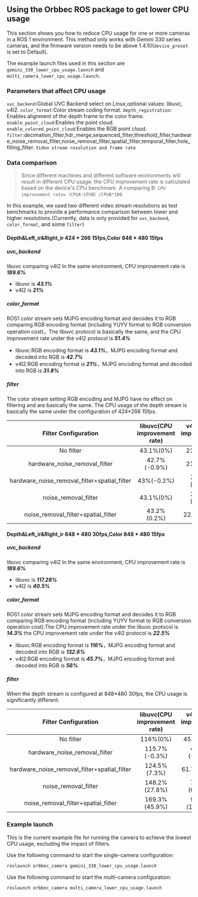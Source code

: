 ## Using the Orbbec ROS package to get lower CPU usage

This section shows you how to reduce CPU usage for one or more cameras in a ROS 1 environment. This method only works with Gemini 330 series cameras, and the firmware version needs to be above 1.4.10(`device_preset `is set to Default).

The example launch files used in this section are `gemini_330_lower_cpu_usage.launch` and `multi_camera_lower_cpu_usage.launch`.

### Parameters that affect CPU usage

`uvc_backend`:Global UVC Backend select on Linux,optional values: libuvc, v4l2.
`color_format`:Color stream coding format.
`depth_registration`: Enables alignment of the depth frame to the color frame.
`enable_point_cloud`:Enables the point cloud.
`enable_colored_point_cloud`:Enables the RGB point cloud.
`filter`:decimation_filter,hdr_merge,sequenced_filter,threshold_filter,hardware_noise_removal_filter,noise_removal_filter,spatial_filter,temporal_filter,hole_filling_filter.
`Video stream resolution and frame rate`

### Data comparison

> Since different machines and different software environments will result in different CPU usage, the CPU improvement rate is calculated based on the device's CPU benchmark.
> A comparing B:
> `CPU improvement rate=（CPUA-CPUB）/CPUB*100`

In this example, we used two different video stream resolutions as test benchmarks to provide a performance comparison between lower and higher resolutions.(Currently, data is only provided for `uvc_backend`, `color_format`, and some `filter`)

#### Depth&Left_ir&Right_ir 424 * 266 15fps,Color 848 * 480 15fps

##### uvc_backend

libuvc comparing v4l2 In the same environment, CPU improvement rate is ***189.6%***

* libuvc is ***43.1%***
* v4l2 is ***21%***

##### color_format

ROS1 color stream sets MJPG encoding format and decodes it to RGB comparing RGB encoding format (including YUYV format to RGB conversion operation cost)，The libuvc protocol is basically the same, and the CPU improvement rate under the v4l2 protocol is ***51.4%***

* libuvc:RGB encoding format is ***43.1%***，MJPG encoding format and decoded into RGB is ***42.7%***
* v4l2:RGB encoding format is ***21%***，MJPG encoding format and decoded into RGB is ***31.8%***

##### filter

The color stream setting RGB encoding and MJPG have no effect on filtering and are basically the same. The CPU usage of the depth stream is basically the same under the configuration of 424*266 15fps.

|             Filter Configuration             | libuvc(CPU improvement rate) | v4l2(CPU improvement rate) |
| :------------------------------------------: | :--------------------------: | :------------------------: |
|                  No filter                  |          43.1%(0%)          |          21%(0%)          |
|        hardware_noise_removal_filter        |         42.7%(-0.9%)         |          21%(0%)          |
| hardware_noise_removal_filter+spatial_filter |          43%(-0.2%)          |        21.7%(3.3%)        |
|             noise_removal_filter             |          43.1%(0%)          |        22.1%(5.2%)        |
|     noise_removal_filter+spatial_filter     |         43.2%(0.2%)         |         22.9%(9%)         |

#### Depth&Left_ir&Right_ir 848 * 480 30fps,Color 848 * 480 15fps

##### uvc_backend

libuvc comparing v4l2 In the same environment, CPU improvement rate is ***189.6%***

* libuvc is ***117.28%***
* v4l2 is ***40.5%***

##### color_format

ROS1 color stream sets MJPG encoding format and decodes it to RGB comparing RGB encoding format (including YUYV format to RGB conversion operation cost).The CPU improvement rate under the libuvc protocol is ***14.3%*** the CPU improvement rate under the v4l2 protocol is ***22.5%***

* libuvc:RGB encoding format is ***116%***，MJPG encoding format and decoded into RGB is ***132.6%***
* v4l2:RGB encoding format is ***45.7%***，MJPG encoding format and decoded into RGB is ***56%***

##### filter

When the depth stream is configured at 848*480 30fps, the CPU usage is significantly different.

|             Filter Configuration             | libuvc(CPU improvement rate) | v4l2(CPU improvement rate) |
| :------------------------------------------: | :--------------------------: | :------------------------: |
|                  No filter                  |           116%(0%)           |         45.7%(0%)         |
|        hardware_noise_removal_filter        |        115.7%(-0.3%)        |        45.6%(-0.2%)        |
| hardware_noise_removal_filter+spatial_filter |         124.5%(7.3%)         |         61.7%(35%)         |
|             noise_removal_filter             |        148.2%(27.8%)        |        73.4%(60.6%)        |
|     noise_removal_filter+spatial_filter     |        169.3%(45.9%)        |       93.3%(104.2%)       |

### Example launch

This is the current example file for running the camera to achieve the lowest CPU usage, excluding the impact of filters.

Use the following command to start the single-camera configuration:

```bash
roslaunch orbbec_camera gemini_330_lower_cpu_usage.launch
```

Use the following command to start the multi-camera configuration:

```bash
roslaunch orbbec_camera multi_camera_lower_cpu_usage.launch
```
